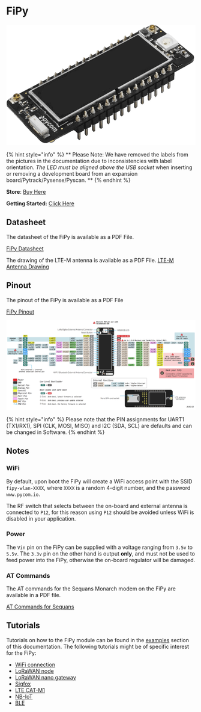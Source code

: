 # FiPy

![](../../.gitbook/assets/assets-lil0igdl11z7jos_jpx-lkn7scqkkkb6tqb3uyo-lkn82srvkf3rhetvjpi-fipy-1.png) 


{% hint style="info" %}
 ** Please Note: We have removed the labels from the pictures in the documentation due to inconsistencies with label orientation.  *The LED must be aligned above the USB socket* when inserting or removing a development board from an expansion board/Pytrack/Pysense/Pyscan. **
{% endhint %}


**Store**: [Buy Here](https://pycom.io/product/fipy/)

**Getting Started:** [Click Here](../../gettingstarted/connection/fipy.md)


## Datasheet

The datasheet of the FiPy is available as a PDF File.

<a href="../../.gitbook/assets/specsheets/Pycom_002_Specsheets_FiPy_v2.pdf" target="_blank"> FiPy Datasheet </a>

The drawing of the LTE-M antenna is available as a PDF File.
<a href="../../.gitbook/assets/lte-m-antenna-drawing.pdf" target="_blank"> LTE-M Antenna Drawing </a>

## Pinout

The pinout of the FiPy is available as a PDF File

<a href="../../.gitbook/assets/fipy-pinout.pdf" target="_blank"> FiPy Pinout </a>

![](../../.gitbook/assets/fipy-pinout.png)

{% hint style="info" %}
Please note that the PIN assignments for UART1 \(TX1/RX1\), SPI \(CLK, MOSI, MISO\) and I2C \(SDA, SCL\) are defaults and can be changed in Software.
{% endhint %}

## Notes

### WiFi

By default, upon boot the FiPy will create a WiFi access point with the SSID `fipy-wlan-XXXX`, where `XXXX` is a random 4-digit number, and the password `www.pycom.io`.

The RF switch that selects between the on-board and external antenna is connected to `P12`, for this reason using `P12` should be avoided unless WiFi is disabled in your application.

### Power

The `Vin` pin on the FiPy can be supplied with a voltage ranging from `3.5v` to `5.5v`. The `3.3v` pin on the other hand is output **only**, and must not be used to feed power into the FiPy, otherwise the on-board regulator will be damaged.

### AT Commands

The AT commands for the Sequans Monarch modem on the FiPy are available in a PDF file.

[AT Commands for Sequans](../../.gitbook/assets/Monarch-LR5110-ATCmdRefMan-rev6_noConfidential.pdf)

## Tutorials

Tutorials on how to the FiPy module can be found in the [examples](../../tutorials/introduction.md) section of this documentation. The following tutorials might be of specific interest for the FiPy:

* [WiFi connection](../../tutorials/all/wlan.md)
* [LoRaWAN node](../../tutorials/lora/lorawan-abp.md)
* [LoRaWAN nano gateway](../../tutorials/lora/lorawan-nano-gateway.md)
* [Sigfox](../../tutorials/sigfox.md)
* [LTE CAT-M1](../../tutorials/lte/cat-m1.md)
* [NB-IoT](../../tutorials/lte/nb-iot.md)
* [BLE](../../tutorials/all/ble.md)

